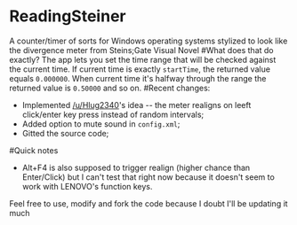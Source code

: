 # ReadingSteiner
A counter/timer of sorts for Windows operating systems stylized to look like the divergence meter from Steins;Gate Visual Novel
#What does that do exactly?
The app lets you set the time range that will be checked against the current time. If current time is exactly `startTime`, the returned value equals `0.000000`. When current time it's halfway through the range the returned value is `0.50000` and so on.
#Recent changes:
* Implemented [/u/Hlug2340](https://www.reddit.com/user/Hlug2340)'s idea -- the meter realigns on leeft click/enter key press instead of random intervals;
* Added option to mute sound in `config.xml`;
* Gitted the source code;

#Quick notes
* Alt+F4 is also supposed to trigger realign (higher chance than Enter/Click) but I can't test that right now because it doesn't seem to work with LENOVO's function keys.

Feel free to use, modify and fork the code because I doubt I'll be updating it much